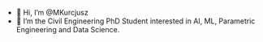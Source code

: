 - 👋 Hi, I’m @MKurcjusz
- 👀 I’m the Civil Engineering PhD Student interested in AI, ML, Parametric Engineering and Data Science. 

<!---
MKurcjusz/MKurcjusz is a ✨ special ✨ repository because its `README.md` (this file) appears on your GitHub profile.
You can click the Preview link to take a look at your changes.
--->
